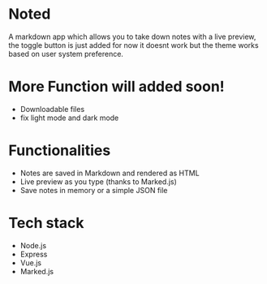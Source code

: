 # Noted
A markdown app which allows you to take down notes with a live preview, the toggle button is just added for now it doesnt work but the theme works based on user system preference.

# More Function will added soon!
- Downloadable files
- fix light mode and dark mode

# Functionalities
- Notes are saved in Markdown and rendered as HTML
- Live preview as you type (thanks to Marked.js)
- Save notes in memory or a simple JSON file

# Tech stack
- Node.js
- Express
- Vue.js
- Marked.js
